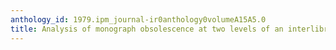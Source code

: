 ```yaml
---
anthology_id: 1979.ipm_journal-ir0anthology0volumeA15A5.0
title: Analysis of monograph obsolescence at two levels of an interlibrary loan network
---
```

